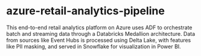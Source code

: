 # azure-retail-analytics-pipeline
This end-to-end retail analytics platform on Azure uses ADF to orchestrate batch and streaming data through a Databricks Medallion architecture. Data from sources like Event Hubs is processed using Delta Lake, with features like PII masking, and served in Snowflake for visualization in Power BI.
